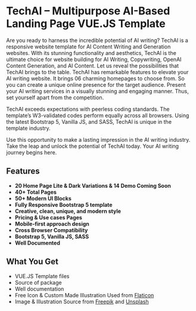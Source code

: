 # TechAI – Multipurpose AI-Based Landing Page VUE.JS Template

Are you ready to harness the incredible potential of AI writing? TechAI is a responsive website template for AI Content Writing and Generation websites. With its stunning functionality and aesthetics, TechAI is the ultimate choice for website building for AI Writing, Copywriting, OpenAI Content Generation, and AI Content. Let us reveal the possibilities that TechAI brings to the table. TechAI has remarkable features to elevate your AI writing website. It brings 06 charming homepages to choose from. So you can create a unique online presence for the target audience. Present your AI writing services in a visually stunning and engaging manner. Thus, set yourself apart from the competition.

TechAI exceeds expectations with peerless coding standards. The template’s W3-validated codes perform equally across all browsers. Using the latest Bootstrap 5, Vanilla JS, and SASS, TechAI is unique in the template industry.

Use this opportunity to make a lasting impression in the AI writing industry. Take the leap and unlock the potential of TechAI today. Your AI writing journey begins here.

## Features

- **20 Home Page Lite & Dark Variations & 14 Demo Coming Soon**
- **40+ Total Pages**
- **50+ Modern UI Blocks**
- **Fully Responsive Bootstrap 5 template**
- **Creative, clean, unique, and modern style**
- **Pricing & Use cases Pages**
- **Mobile-first approach design**
- **Cross Browser Compatibility**
- **Bootstrap 5, Vanilla JS, SASS**
- **Well Documented**

## What You Get

- VUE.JS Template files
- Source of package
- Well documentation
- Free Icon & Custom Made Illustration Used from [Flaticon](www.flaticon.com)
- Image & Illustration Source from [Freepik](www.freepik.com) and [Unsplash](www.unsplash.com)
